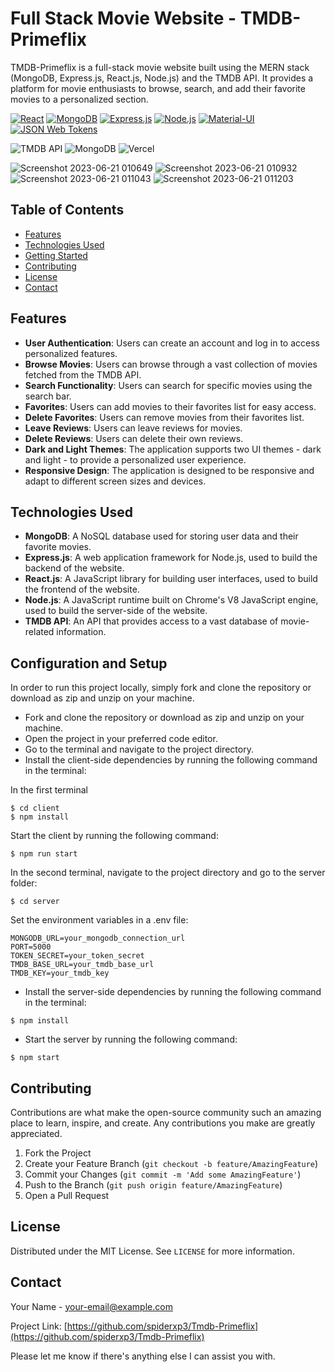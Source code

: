 # Full Stack Movie Website - TMDB-Primeflix
TMDB-Primeflix is a full-stack movie website built using the MERN stack (MongoDB, Express.js, React.js, Node.js) and the TMDB API. It provides a platform for movie enthusiasts to browse, search, and add their favorite movies to a personalized section.

[![React](https://img.shields.io/badge/React-17.0.2-blue)](https://reactjs.org/)
[![MongoDB](https://img.shields.io/badge/MongoDB-4.4.6-green)](https://www.mongodb.com/)
[![Express.js](https://img.shields.io/badge/Express.js-4.17.1-lightgrey)](https://expressjs.com/)
[![Node.js](https://img.shields.io/badge/Node.js-14.17.0-brightgreen)](https://nodejs.org/)
[![Material-UI](https://img.shields.io/badge/Material--UI-v4.12.1-blue)](https://material-ui.com/)
[![JSON Web Tokens](https://img.shields.io/badge/JSON%20Web%20Tokens-v8.5.1-green)](https://jwt.io/)

![TMDB API](https://img.shields.io/badge/TMDB%20API-Enabled-brightgreen) 
![MongoDB](https://img.shields.io/badge/MongoDB-Database-brightgreen)
![Vercel](https://img.shields.io/badge/Vercel-Deployed-brightgreen)

![Screenshot 2023-06-21 010649](https://github.com/spiderxp3/Tmdb-Primeflix/assets/91022462/9aca9c74-31ce-4ad4-8809-be49dbfe5bbe)
![Screenshot 2023-06-21 010932](https://github.com/spiderxp3/Tmdb-Primeflix/assets/91022462/67b6c502-d8f7-4163-9dc9-9689581888f9)
![Screenshot 2023-06-21 011043](https://github.com/spiderxp3/Tmdb-Primeflix/assets/91022462/a0cbaad2-ca8d-4e06-8089-4021681beaad)
![Screenshot 2023-06-21 011203](https://github.com/spiderxp3/Tmdb-Primeflix/assets/91022462/47fd7aab-6400-4d5a-b90b-c0ebe155b062)


## Table of Contents

- [Features](#features)
- [Technologies Used](#technologies-used)
- [Getting Started](#getting-started)
- [Contributing](#contributing)
- [License](#license)
- [Contact](#contact)

## Features

- **User Authentication**: Users can create an account and log in to access personalized features.
- **Browse Movies**: Users can browse through a vast collection of movies fetched from the TMDB API.
- **Search Functionality**: Users can search for specific movies using the search bar.
- **Favorites**: Users can add movies to their favorites list for easy access.
- **Delete Favorites**: Users can remove movies from their favorites list.
- **Leave Reviews**: Users can leave reviews for movies.
- **Delete Reviews**: Users can delete their own reviews.
- **Dark and Light Themes**: The application supports two UI themes - dark and light - to provide a personalized user experience.
- **Responsive Design**: The application is designed to be responsive and adapt to different screen sizes and devices.

## Technologies Used

- **MongoDB**: A NoSQL database used for storing user data and their favorite movies.
- **Express.js**: A web application framework for Node.js, used to build the backend of the website.
- **React.js**: A JavaScript library for building user interfaces, used to build the frontend of the website.
- **Node.js**: A JavaScript runtime built on Chrome's V8 JavaScript engine, used to build the server-side of the website.
- **TMDB API**: An API that provides access to a vast database of movie-related information.

## Configuration and Setup

In order to run this project locally, simply fork and clone the repository or download as zip and unzip on your machine.

- Fork and clone the repository or download as zip and unzip on your machine.
- Open the project in your preferred code editor.
- Go to the terminal and navigate to the project directory.
-  Install the client-side dependencies by running the following command in the terminal:


In the first terminal
```
$ cd client
$ npm install
```

Start the client by running the following command:

```
$ npm run start
```

In the second terminal, navigate to the project directory and go to the server folder:

```
$ cd server
```

Set the environment variables in a .env file:

```
MONGODB_URL=your_mongodb_connection_url
PORT=5000
TOKEN_SECRET=your_token_secret
TMDB_BASE_URL=your_tmdb_base_url
TMDB_KEY=your_tmdb_key
```

- Install the server-side dependencies by running the following command in the terminal:

```
$ npm install
```

-  Start the server by running the following command:

```
$ npm start
```

## Contributing

Contributions are what make the open-source community such an amazing place to learn, inspire, and create. Any contributions you make are greatly appreciated.

1. Fork the Project
2. Create your Feature Branch (`git checkout -b feature/AmazingFeature`)
3. Commit your Changes (`git commit -m 'Add some AmazingFeature'`)
4. Push to the Branch (`git push origin feature/AmazingFeature`)
5. Open a Pull Request

## License

Distributed under the MIT License. See `LICENSE` for more information.

## Contact

Your Name - [your-email@example.com](mailto:your-email@example.com)

Project Link: [https://github.com/spiderxp3/Tmdb-Primeflix](https://github.com/spiderxp3/Tmdb-Primeflix)

Please let me know if there's anything else I can assist you with.
